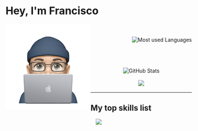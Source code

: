 # Hey, I'm Francisco

<p align="center">
  <img
    src="./src/img/profile.png"
    alt="My profile avatar"
    width="230"
    align="left"
    vlign="center" />
  <br/><br/>
  <img
      src="https://github-readme-stats.vercel.app/api/top-langs/?username=fcotabar&hide=html&count_private=true&layout=compact&custom_title=My%20Most%20Used%20Languages:&theme=merko"
      alt="Most used Languages"
      vlign="center"
      align="right" />
</p>
<p align="center">
  <br/><br/>
  <br/><br/>
  <img
    src="https://github-readme-stats.vercel.app/api?username=fcotabar&show_icons=true&theme=merko&hide_title=true&count_private=true"
    alt="GitHub Stats"
    vlign="center"
    align="center" />
  <br/><br/>
<img src="https://github-readme-streak-stats.herokuapp.com?user=fcotabar&theme=merko&date_format=M%20j%5B%2C%20Y%5D">
</p>

---

## My top skills list

<p align="center">
    <img src="https://skillicons.dev/icons?i=git,github,js,react,jest,ts,sass,css,html,nodejs" />
</p>
